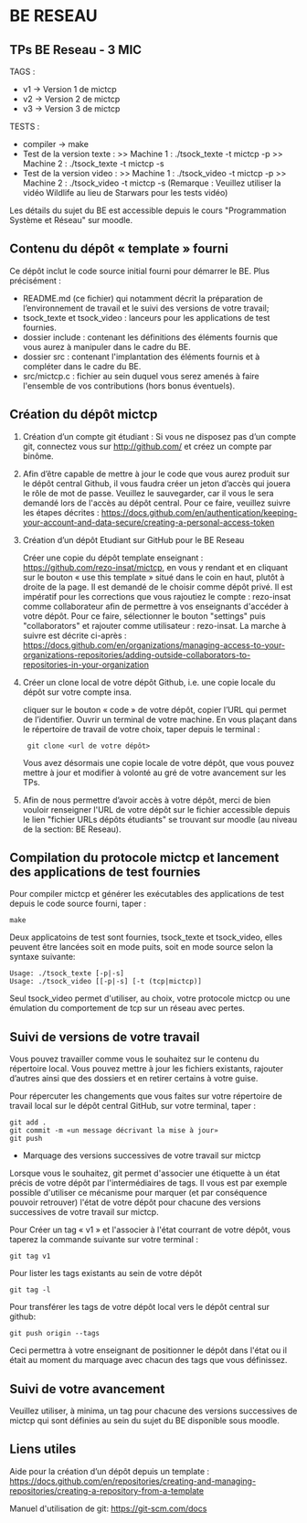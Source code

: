 # BE RESEAU
## TPs BE Reseau - 3 MIC


TAGS : 
- v1 -> Version 1 de mictcp
- v2 -> Version 2 de mictcp
- v3 -> Version 3 de mictcp

TESTS : 
- compiler -> make
- Test de la version texte : >> Machine 1 : ./tsock_texte -t mictcp -p
			     >> Machine 2 : ./tsock_texte -t mictcp -s
- Test de la version video : >> Machine 1 : ./tsock_video -t mictcp -p
			     >> Machine 2 : ./tsock_video -t mictcp -s
(Remarque : Veuillez utiliser la vidéo Wildlife au lieu de Starwars pour les tests vidéo)			  


Les détails du sujet du BE est accessible depuis le cours "Programmation Système et Réseau" sur moodle.


## Contenu du dépôt « template » fourni
Ce dépôt inclut le code source initial fourni pour démarrer le BE. Plus précisément : 
  - README.md (ce fichier) qui notamment décrit la préparation de l’environnement de travail et le suivi des versions de votre travail; 
  - tsock_texte et tsock_video : lanceurs pour les applications de test fournies. 
  - dossier include : contenant les définitions des éléments fournis que vous aurez à manipuler dans le cadre du BE.
  - dossier src : contenant l'implantation des éléments fournis et à compléter dans le cadre du BE.
  - src/mictcp.c : fichier au sein duquel vous serez amenés à faire l'ensemble de vos contributions (hors bonus éventuels). 


## Création du dépôt mictcp 

1. Création d’un compte git étudiant : Si vous ne disposez pas d’un compte git, connectez vous sur http://github.com/ et créez un compte par binôme. 

2. Afin d’être capable de mettre à jour le code que vous aurez produit sur le dépôt central Github, il vous faudra créer un jeton d’accès qui jouera le rôle de mot de passe. Veuillez le sauvegarder, car il vous le sera demandé lors de l'accès au dépôt central. Pour ce faire, veuillez suivre les étapes décrites : https://docs.github.com/en/authentication/keeping-your-account-and-data-secure/creating-a-personal-access-token

3. Création d’un dépôt Etudiant sur GitHub pour le BE Reseau
  
   Créer une copie du dépôt template enseignant : https://github.com/rezo-insat/mictcp, en vous y rendant et en cliquant sur le bouton « use this template » situé dans le coin en haut, plutôt à droite de la page. Il est demandé de le choisir comme dépôt privé. Il est impératif pour les corrections que vous rajoutiez le compte : rezo-insat comme collaborateur afin de permettre à vos enseignants d'accéder à votre dépôt. Pour ce faire, sélectionner le bouton "settings" puis "collaborators" et rajouter comme utilisateur : rezo-insat. La marche à suivre est décrite ci-après : https://docs.github.com/en/organizations/managing-access-to-your-organizations-repositories/adding-outside-collaborators-to-repositories-in-your-organization


4. Créer un clone local de votre dépôt Github, i.e. une copie locale du dépôt sur votre compte insa. 
  
    cliquer sur le bouton « code » de votre dépôt, copier l’URL qui permet de l’identifier. 
	Ouvrir un terminal de votre machine. En vous plaçant dans le répertoire de travail de votre choix, taper depuis le terminal :

        git clone <url de votre dépôt>

    Vous avez désormais une copie locale de votre dépôt, que vous pouvez mettre à jour et modifier à volonté au gré de votre avancement sur les TPs. 

5. Afin de nous permettre d’avoir accès à votre dépôt, merci de bien vouloir renseigner l'URL de votre dépôt sur le fichier accessible depuis le lien "fichier URLs dépôts étudiants" se trouvant sur moodle (au niveau de la section: BE Reseau).

## Compilation du protocole mictcp et lancement des applications de test fournies

Pour compiler mictcp et générer les exécutables des applications de test depuis le code source fourni, taper :

    make

Deux applicatoins de test sont fournies, tsock_texte et tsock_video, elles peuvent être lancées soit en mode puits, soit en mode source selon la syntaxe suivante:

    Usage: ./tsock_texte [-p|-s]
    Usage: ./tsock_video [[-p|-s] [-t (tcp|mictcp)]

Seul tsock_video permet d'utiliser, au choix, votre protocole mictcp ou une émulation du comportement de tcp sur un réseau avec pertes.

## Suivi de versions de votre travail

Vous pouvez travailler comme vous le souhaitez sur le contenu du répertoire local. Vous pouvez mettre à jour les fichiers existants, rajouter d’autres ainsi que des dossiers et en retirer certains à votre guise. 

Pour répercuter les changements que vous faites sur votre répertoire de travail local sur le dépôt central GitHub, sur votre terminal, taper :
 
    git add .
    git commit -m «un message décrivant la mise à jour»
    git push

- Marquage des versions successives de votre travail sur mictcp 
 
Lorsque vous le souhaitez, git permet d'associer une étiquette à un état précis de votre dépôt par l'intermédiaires de tags. Il vous est par exemple possible d'utiliser ce mécanisme pour marquer (et par conséquence pouvoir retrouver) l'état de votre dépôt pour chacune des versions successives de votre travail sur mictcp.

Pour Créer un tag « v1 » et l'associer à l'état courrant de votre dépôt, vous taperez la commande suivante sur votre terminal :

    git tag v1

Pour lister les tags existants au sein de votre dépôt

    git tag -l

Pour transférer les tags de votre dépôt local vers le dépôt central sur github:

    git push origin --tags


Ceci permettra à votre enseignant de positionner le dépôt dans l'état ou il était au moment du marquage avec chacun des tags que vous définissez. 
   
## Suivi de votre avancement 

Veuillez utiliser, à minima, un tag pour chacune des versions successives de mictcp qui sont définies au sein du sujet du BE disponible sous moodle.


## Liens utiles 

Aide pour la création d’un dépôt depuis un template : https://docs.github.com/en/repositories/creating-and-managing-repositories/creating-a-repository-from-a-template

Manuel d'utilisation de git: https://git-scm.com/docs
